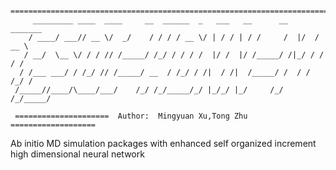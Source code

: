 
                      
  ~~~~~~~~~~~~~~~~~~~~~~~~~~~~~~~~~~~~~~~~~~~~~~~~~~~~~~~~~~~~~~~~~~~~~~~~~~~~  
    ========================================================================
       _________ ____  ____     __  ______  _   ___   __      __  _______      
      / ____/ ___// __ \/  _/    / / / / __ \/ | / / | / /     /  |/  / __ \   
     / __/  \__ \/ / / // /_____/ /_/ / / / /  |/ /  |/ /_____/ /|_/ / / / /   
    / /___ ___/ / /_/ // /_____/ __  / /_/ / /|  / /|  /_____/ /  / / /_/ /    
   /_____//____/\____/___/    /_/ /_/_____/_/ |_/_/ |_/     /_/  /_/_____/     
   
   =====================  Author:  Mingyuan Xu,Tong Zhu  ===================
  ~~~~~~~~~~~~~~~~~~~~~~~~~~~~~~~~~~~~~~~~~~~~~~~~~~~~~~~~~~~~~~~~~~~~~~~~~~~~  

Ab initio MD simulation packages with enhanced self organized increment high dimensional neural network 
